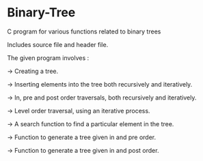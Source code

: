 # Binary-Tree
C program for various functions related to binary trees

Includes source file and header file.

The given program involves :

-> Creating a tree.

-> Inserting elements into the tree both recursively and iteratively.

-> In, pre and post order traversals, both recursively and iteratively.

-> Level order traversal, using an iterative process.

-> A search function to find a particular element in the tree.

-> Function to generate a tree given in and pre order.

-> Function to generate a tree given in and post order.

